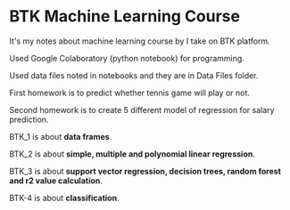 # BTK Machine Learning Course
It's my notes about machine learning course by I take on BTK platform.

Used Google Colaboratory (python notebook) for programming.

Used data files noted in notebooks and they are in Data Files folder.

First homework is to predict whether tennis game will play or not.

Second homework is to create 5 different model of regression for salary prediction.

BTK_1 is about **data frames**.

BTK_2 is about **simple, multiple and polynomial linear regression**.

BTK_3 is about **support vector regression, decision trees, random forest and r2 value calculation**.

BTK-4 is about **classification**.
